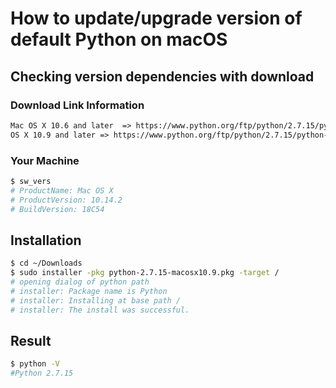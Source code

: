 # How to update/upgrade version of default Python on macOS

## Checking version dependencies with download
### Download Link Information
```html
Mac OS X 10.6 and later  => https://www.python.org/ftp/python/2.7.15/python-2.7.15-macosx10.6.pkg
OS X 10.9 and later => https://www.python.org/ftp/python/2.7.15/python-2.7.15-macosx10.9.pkg
```
### Your Machine
```bash
$ sw_vers
# ProductName: Mac OS X
# ProductVersion: 10.14.2
# BuildVersion: 18C54
```

## Installation
```bash
$ cd ~/Downloads
$ sudo installer -pkg python-2.7.15-macosx10.9.pkg -target /
# opening dialog of python path
# installer: Package name is Python
# installer: Installing at base path /
# installer: The install was successful.
```

## Result
```bash
$ python -V
#Python 2.7.15
```
